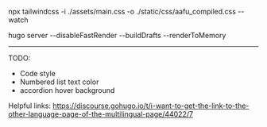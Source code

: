 
npx tailwindcss -i ./assets/main.css -o ./static/css/aafu_compiled.css --watch

hugo server --disableFastRender --buildDrafts --renderToMemory

-----------------------------------------------------

TODO:

- Code style
- Numbered list text color
- accordion hover background

Helpful links:
	https://discourse.gohugo.io/t/i-want-to-get-the-link-to-the-other-language-page-of-the-multilingual-page/44022/7
